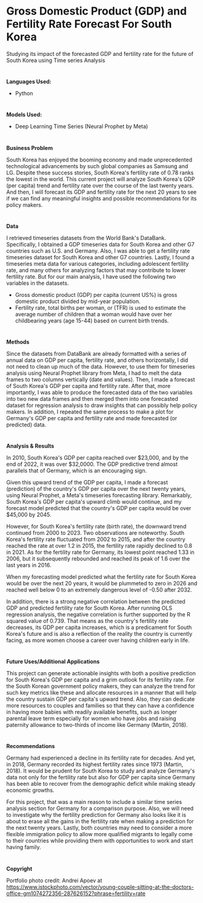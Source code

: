 # Gross Domestic Product (GDP) and Fertility Rate Forecast For South Korea

Studying its impact of the forecasted GDP and fertility rate for the future of South Korea using Time series Analysis

#
**Languages Used:**

- Python

#
**Models Used:**
- Deep Learning Time Series (Neural Prophet by Meta)

#
**Business Problem**

South Korea has enjoyed the booming economy and made unprecedented technological advancements by such global companies as Samsung and LG. Despite these success stories, South Korea's fertility rate of 0.78 ranks the lowest in the world. This current project will analyze South Korea's GDP (per capita) trend and fertility rate over the course of the last twenty years. And then, I will forecast its GDP and fertility rate for the next 20 years to see if we can find any meaningful insights and possible recommendations for its policy makers.

#
**Data**

I retrieved timeseries datasets from the World Bank's DataBank. Specifically, I obtained a GDP timeseries data for South Korea and other G7 countries such as U.S. and Germany. Also, I was able to get a fertility rate timeseries dataset for South Korea and other G7 countries. Lastly, I found a timeseries meta data for various categories, including adolescent fertility rate, and many others for analyzing factors that may contribute to lower fertility rate. But for our main analysis, I have used the following two variables in the datasets.

- Gross domestic product (GDP) per capita (current US%) is gross domestic product divided by mid-year population.
- Fertility rate, total births per woman, or (TFR) is used to estimate the average number of children that a woman would have over her childbearing years (age 15-44) based on current birth trends.


#
**Methods**

Since the datasets from DataBank are already formatted with a series of annual data on GDP per capita, fertility rate, and others horizontally, I did not need to clean up much of the data. However, to use them for timeseries analysis using Neural Prophet library from Meta, I had to melt the data frames to two columns vertically (date and values). Then, I made a forecast of South Korea's GDP per capita and fertility rate. After that, more importantly, I was able to produce the forecasted data of the two variables into two new data frames and then merged them into one forecasted dataset for regression analysis to draw insights that can possibly help policy makers. In addition, I repeated the same process to make a plot for Germany's GDP per capita and fertility rate and made forecasted (or predicted) data.

#
**Analysis & Results**

In 2010, South Korea's GDP per capita reached over $23,000, and by the end of 2022, it was over $32,0000. The GDP predictive trend almost parallels that of Germany, which is an encouraging sign.

Given this upward trend of the GDP per capita, I made a forecast (prediction) of the country's GDP per capita over the next twenty years, using Neural Prophet, a Meta's timeseries forecasting library. Remarkably, South Korea's GDP per capita's upward climb would continue, and my forecast model predicted that the country's GDP per capita would be over $45,000 by 2045.

However, for South Korea's fertility rate (birth rate), the downward trend continued from 2000 to 2023. Two observations are noteworthy. South Korea's fertility rate fluctuated from 2002 to 2015, and after the country reached the rate at over 1.2 in 2015, the fertility rate rapidly declined to 0.8 in 2021. As for the fertility rate for Germany, its lowest point reached 1.33 in 2006, but it subsequently rebounded and reached its peak of 1.6 over the last years in 2016.

When my forecasting model predicted what the fertility rate for South Korea would be over the next 20 years, it would be plummeted to zero in 2026 and reached well below 0 to an extremely dangerous level of -0.50 after 2032.

In addition, there is a strong negative correlation between the predicted GDP and predicted fertility rate for South Korea. After running OLS regression analysis, the negative correlation is further supported by the R squared value of 0.739. That means as the country's fertility rate decreases, its GDP per capita increases, which is a predicament for South Korea's future and is also a reflection of the reality the country is currently facing, as more women choose a career over having children early in life.

#
**Future Uses/Additional Applications**

This project can generate actionable insights with both a positive prediction for South Korea's GDP per capita and a grim outlook for its fertility rate. For the South Korean government policy makers, they can analyze the trend for such key metrics like these and allocate resources in a manner that will help the country sustain GDP per capita's upward trend. Also, they can dedicate more resources to couples and families so that they can have a confidence in having more babies with readily available benefits, such as longer parental leave term especially for women who have jobs and raising paternity allowance to two-thirds of income like Germany (Martin, 2018).

#
**Recommendations**

Germany had experienced a decline in its fertility rate for decades. And yet, in 2018, Germany recorded its highest fertility rates since 1973 (Martin, 2018). It would be prudent for South Korea to study and analyze Germany's data not only for the fertility rate but also for GDP per capita since Germany has been able to recover from the demographic deficit while making steady economic growths.

For this project, that was a main reason to include a similar time series analysis section for Germany for a comparison purpose. Also, we will need to investigate why the fertility prediction for Germany also looks like it is about to erase all the gains in the fertility rate when making a prediction for the next twenty years. Lastly, both countries may need to consider a more flexible immigration policy to allow more qualified migrants to legally come to their countries while providing them with opportunities to work and start having family.

#
**Copyright**

Portfolio photo credit: Andrei Apoev at https://www.istockphoto.com/vector/young-couple-sitting-at-the-doctors-office-gm1074272356-287626152?phrase=fertility+rate
